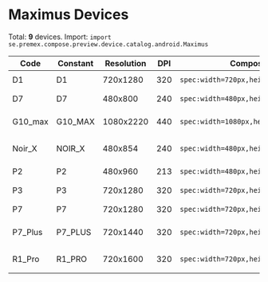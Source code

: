 # Maximus Devices

Total: **9** devices. Import: `import se.premex.compose.preview.device.catalog.android.Maximus`

| Code | Constant | Resolution | DPI | Compose Spec | Preview Usage |
|------|----------|------------|-----|-------------|---------------|
| D1 | D1 | 720x1280 | 320 | `spec:width=720px,height=1280px,dpi=320` | `@Preview(device = Maximus.D1)` |
| D7 | D7 | 480x800 | 240 | `spec:width=480px,height=800px,dpi=240` | `@Preview(device = Maximus.D7)` |
| G10_max | G10_MAX | 1080x2220 | 440 | `spec:width=1080px,height=2220px,dpi=440` | `@Preview(device = Maximus.G10_MAX)` |
| Noir_X | NOIR_X | 480x854 | 240 | `spec:width=480px,height=854px,dpi=240` | `@Preview(device = Maximus.NOIR_X)` |
| P2 | P2 | 480x960 | 213 | `spec:width=480px,height=960px,dpi=213` | `@Preview(device = Maximus.P2)` |
| P3 | P3 | 720x1280 | 320 | `spec:width=720px,height=1280px,dpi=320` | `@Preview(device = Maximus.P3)` |
| P7 | P7 | 720x1280 | 320 | `spec:width=720px,height=1280px,dpi=320` | `@Preview(device = Maximus.P7)` |
| P7_Plus | P7_PLUS | 720x1440 | 320 | `spec:width=720px,height=1440px,dpi=320` | `@Preview(device = Maximus.P7_PLUS)` |
| R1_Pro | R1_PRO | 720x1600 | 320 | `spec:width=720px,height=1600px,dpi=320` | `@Preview(device = Maximus.R1_PRO)` |

<!-- Generated automatically. Do not edit manually. -->
